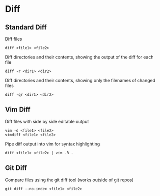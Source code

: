 # Diff

## Standard Diff

Diff files

    diff <file1> <file2>

Diff directories and their contents, showing the output of the diff for each file

    diff -r <dir1> <dir2>

Diff directories and their contents, showing only the filenames of changed files

    diff -qr <dir1> <dir2>

## Vim Diff

Diff files with side by side editable output

    vim -d <file1> <file2>
    vimdiff <file1> <file2>

Pipe diff output into vim for syntax highlighting

    diff <file1> <file2> | vim -R -

## Git Diff

Compare files using the git diff tool (works outside of git repos)

    git diff --no-index <file1> <file2>
